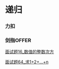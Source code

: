 # 递归

### 力扣

### 剑指OFFER
[面试题16_数值的整数次方](JianZhiOffer/面试题16_数值的整数次方.py)

[面试题64_求1+2+…+n](JianZhiOffer/面试题64_求1+2+…+n.py)